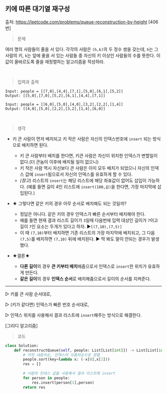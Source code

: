 ## 키에 따른 대기열 재구성

출처: https://leetcode.com/problems/queue-reconstruction-by-height      [406번]        



> 문제

여러 명의 사람들이 줄을 서 있다. 각각의 사람은 `(h,k)`의 두 정수 쌍을 갖는데, `h`는 그 사람의 키, `k`는 앞에 줄을 서 있는 사람들 중 자신의 키 이상인 사람들의 수를 뜻한다. 이 값이 올바르도록 줄을 재정렬하는 알고리즘을 작성하라.

​        



> 입력과 출력

```
Input: people = [[7,0],[4,4],[7,1],[5,0],[6,1],[5,2]]
Output: [[5,0],[7,0],[5,2],[6,1],[4,4],[7,1]]
```

```
Input: people = [[6,0],[5,0],[4,0],[3,2],[2,2],[1,4]]
Output: [[4,0],[5,0],[2,2],[3,2],[1,4],[6,0]]
```

​       



> 생각

* 키 큰 사람이 먼저 배치되고 키 작은 사람은 자신의 인덱스번호에 `insert` 되는 방식으로 배치하면 된다.
  * 키 큰 사람부터 배치를 한다면, 키큰 사람은 자신이 위치한 인덱스가 변할일이 없다.(더 큰놈이 이후에 배치될 일이 없으니)
  * 키 작은 사람 역시 자신보다 큰 사람은 이미 모두 배치가 되었으니 자신의 인덱스 값에 `insert`됨으로서 자신의 인덱스를 유효하게 할 수 있다.
  * *(참고)* 리스트의 `insert`는 해당 리스트에 해당 좌표값이 없어도 삽입이 가능하다. 
    (예를 들면 길이 4인 리스트에 `insert(100,값)`을 한다면, 가장 마지막에 삽입된다.)         



* ★ 그렇다면 같은 키의 경우 아무 순서로 배치해도 되는 것일까?
  * 정답은 아니다. 같은 키의 경우 인덱스가 빠른 순서부터 배치해야 한다. 
  * 예를 들면 현재 결과 리스트 길이가 `3`일때 다음번에 입력 대상인 길이가 `7`이고 길이 `7`인 요소는 두개가 있다고 하자.  ▶`[(7,10),(7,5)]`  
  * 이 때 `(7,10)`부터 배치하면 기존 리스트의 가장 마지막에 배치되고, 그 다음 `(7,5)`를 배치하면 `(7,10)` 뒤에 배치된다. ▶ 딱 봐도 말이 안되는 경우가 발생했다.       



* ★결론★
  * **다른 길이**의 경우 **큰 키부터 배치**해줌으로서 인덱스로 `insert`한 위치가 유효하게 만든다.
  * **같은 길이**의 경우 **인덱스  순서**로 배치해줌으로서 길이의 순서를 지켜준다.  



---

▷ 키를 큰 사람 순서대로, 

▷ (키가 같다면) 인덱스가 빠른 번호 순서대로,

▷ 인덱스 위치를 사용해서 결과 리스트에 `insert`해주는 방식으로 해결한다.

[그리디 알고리즘]







> 코드

```python
class Solution:
    def reconstructQueue(self, people: List[List[int]]) -> List[List[int]]:
        # 키의 내림차순, 인덱스의 오름차순으로 정렬
        people.sort(key=lambda x: (-x[0],x[1]))
        res = []
        
        # 사람의 인데스 값을 사용해서 결과 리스트에 insert
        for person in people:
            res.insert(person[1],person)
        return res
```

